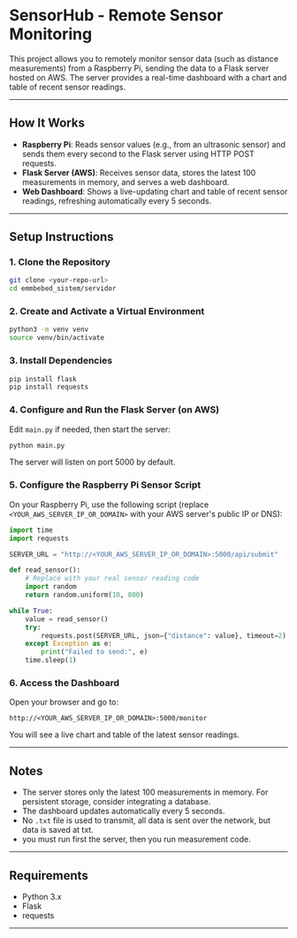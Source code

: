 # SensorHub - Remote Sensor Monitoring

This project allows you to remotely monitor sensor data (such as distance measurements) from a Raspberry Pi, sending the data to a Flask server hosted on AWS. The server provides a real-time dashboard with a chart and table of recent sensor readings.

---

## How It Works

- **Raspberry Pi**: Reads sensor values (e.g., from an ultrasonic sensor) and sends them every second to the Flask server using HTTP POST requests.
- **Flask Server (AWS)**: Receives sensor data, stores the latest 100 measurements in memory, and serves a web dashboard.
- **Web Dashboard**: Shows a live-updating chart and table of recent sensor readings, refreshing automatically every 5 seconds.

---

## Setup Instructions

### 1. Clone the Repository

```bash
git clone <your-repo-url>
cd emmbebed_sistem/servidor
```

### 2. Create and Activate a Virtual Environment

```bash
python3 -m venv venv
source venv/bin/activate
```

### 3. Install Dependencies

```bash
pip install flask 
pip install requests
```

### 4. Configure and Run the Flask Server (on AWS)

Edit `main.py` if needed, then start the server:

```bash
python main.py
```

The server will listen on port 5000 by default.

### 5. Configure the Raspberry Pi Sensor Script

On your Raspberry Pi, use the following script (replace `<YOUR_AWS_SERVER_IP_OR_DOMAIN>` with your AWS server's public IP or DNS):

```python
import time
import requests

SERVER_URL = "http://<YOUR_AWS_SERVER_IP_OR_DOMAIN>:5000/api/submit"

def read_sensor():
    # Replace with your real sensor reading code
    import random
    return random.uniform(10, 800)

while True:
    value = read_sensor()
    try:
        requests.post(SERVER_URL, json={"distance": value}, timeout=2)
    except Exception as e:
        print("Failed to send:", e)
    time.sleep(1)
```

### 6. Access the Dashboard

Open your browser and go to:

```
http://<YOUR_AWS_SERVER_IP_OR_DOMAIN>:5000/monitor
```

You will see a live chart and table of the latest sensor readings.

---

## Notes

- The server stores only the latest 100 measurements in memory. For persistent storage, consider integrating a database.
- The dashboard updates automatically every 5 seconds.
- No `.txt` file is used to transmit, all data is sent over the network, but data is saved at txt.
- you must run first the server, then you run measurement code.

---

## Requirements

- Python 3.x
- Flask
- requests

---
